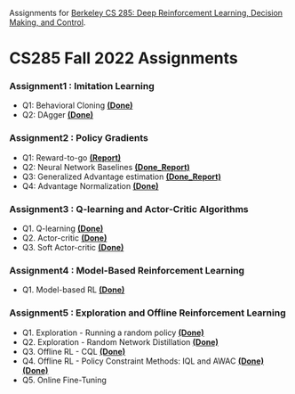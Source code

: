 Assignments for [Berkeley CS 285: Deep Reinforcement Learning, Decision Making, and Control](http://rail.eecs.berkeley.edu/deeprlcourse/).

# CS285 Fall 2022 Assignments

### Assignment1 : Imitation Learning
* Q1: Behavioral Cloning [__(Done)__](https://github.com/oldboy818/CS285/tree/main/hw1)
* Q2: DAgger [__(Done)__](https://github.com/oldboy818/CS285/tree/main/hw1/data)

### Assignment2 : Policy Gradients
* Q1: Reward-to-go [__(Report)__](https://velog.io/@oldboy818/CS285HW2Policy-Gradients)
* Q2: Neural Network Baselines [__(Done_Report)__](https://velog.io/@oldboy818/CS285HW2Policy-GradientsNeural-Network-Baselines)
* Q3: Generalized Advantage estimation [__(Done_Report)__](https://velog.io/@oldboy818/Policy-GradientsGeneralized-Advantage-EstimationCS285HW2)
* Q4: Advantage Normalization [__(Done)__](https://velog.io/@oldboy818/Policy-GradientsGeneralized-Advantage-EstimationCS285HW2)

### Assignment3 : Q-learning and Actor-Critic Algorithms
* Q1. Q-learning [__(Done)__](https://github.com/oldboy818/CS285/tree/main/hw3/data)
* Q2. Actor-critic [__(Done)__](https://github.com/oldboy818/CS285/tree/main/hw3/data)
* Q3. Soft Actor-critic [__(Done)__](https://github.com/oldboy818/CS285/tree/main/hw3/data)

### Assignment4 : Model-Based Reinforcement Learning
* Q1. Model-based RL [__(Done)__](https://github.com/oldboy818/CS285/blob/main/hw4/cs285/agents/model_based_agent.py)

### Assignment5 : Exploration and Offline Reinforcement Learning
* Q1. Exploration - Running a random policy [__(Done)__](https://github.com/oldboy818/CS285/blob/main/hw5/cs285/agents/random_agent.py)
* Q2. Exploration - Random Network Distillation [__(Done)__](https://github.com/oldboy818/CS285/blob/main/hw5/cs285/agents/rnd_agent.py)
* Q3. Offline RL - CQL [__(Done)__](https://github.com/oldboy818/CS285/blob/main/hw5/cs285/agents/cql_agent.py)
* Q4. Offline RL - Policy Constraint Methods: IQL and AWAC [__(Done)__](https://github.com/oldboy818/CS285/blob/main/hw5/cs285/agents/awac_agent.py) [__(Done)__](https://github.com/oldboy818/CS285/blob/main/hw5/cs285/agents/iql_agent.py)
* Q5. Online Fine-Tuning
